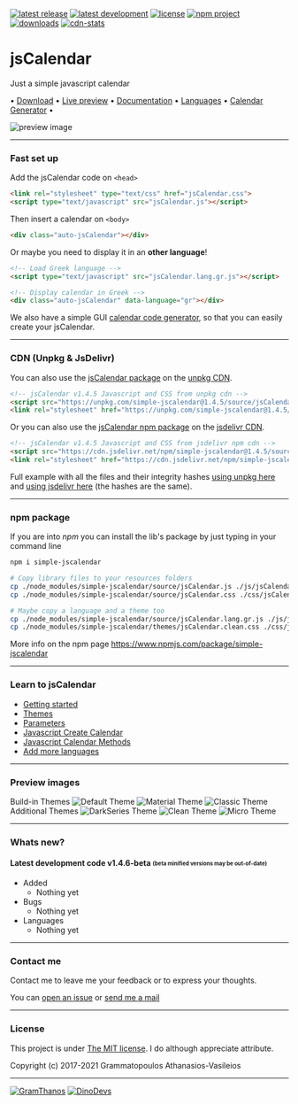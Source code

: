 [![latest release](https://img.shields.io/badge/latest%20release-v1.4.5-green.svg?style=flat-square)](https://github.com/GramThanos/jsCalendar/releases/latest)
[![latest development](https://img.shields.io/badge/latest%20development-v1.4.5--beta-yellow.svg?style=flat-square)](https://github.com/GramThanos/jsCalendar#whats-new)
[![license](https://img.shields.io/github/license/GramThanos/jsCalendar.svg?style=flat-square)](https://github.com/GramThanos/jsCalendar/blob/master/LICENSE)
[![npm project](https://img.shields.io/badge/npm%20package-simple--jscalendar-red.svg?style=flat-square)](https://www.npmjs.com/package/simple-jscalendar)
[![downloads](https://img.shields.io/github/downloads/gramthanos/jsCalendar/total.svg?style=flat-square)](https://github.com/GramThanos/jsCalendar/releases)
[![cdn-stats](https://data.jsdelivr.com/v1/package/npm/simple-jscalendar/badge?style=flat-square)](https://www.jsdelivr.com/package/npm/simple-jscalendar)

# jsCalendar
Just a simple javascript calendar

 • [Download](https://github.com/GramThanos/jsCalendar/releases/latest) • [Live preview](https://gramthanos.github.io/jsCalendar/) • [Documentation](https://gramthanos.github.io/jsCalendar/docs.html) • [Languages](https://gramthanos.github.io/jsCalendar/docs.html#parameter-language) • [Calendar Generator](https://gramthanos.github.io/jsCalendar/generator.html) • 

![preview image](https://raw.githubusercontent.com/GramThanos/jsCalendar/master/preview/preview_default.png)


___


### Fast set up

Add the jsCalendar code on `<head>`

```html
<link rel="stylesheet" type="text/css" href="jsCalendar.css">
<script type="text/javascript" src="jsCalendar.js"></script>
```

Then insert a calendar on `<body>`

```html
<div class="auto-jsCalendar"></div>
```

Or maybe you need to display it in an **other language**!

```html
<!-- Load Greek language -->
<script type="text/javascript" src="jsCalendar.lang.gr.js"></script>

<!-- Display calendar in Greek -->
<div class="auto-jsCalendar" data-language="gr"></div>
```

We also have a simple GUI [calendar code generator](https://gramthanos.github.io/jsCalendar/generator.html), so that you can easily create your jsCalendar.


___

### CDN (Unpkg & JsDelivr)

You can also use the [jsCalendar package](https://unpkg.com/simple-jscalendar/) on the [unpkg CDN](https://unpkg.com).

```html
<!-- jsCalendar v1.4.5 Javascript and CSS from unpkg cdn -->
<script src="https://unpkg.com/simple-jscalendar@1.4.5/source/jsCalendar.min.js" integrity="sha384-F3Wc9EgweCL3C58eDn9902kdEH6bTDL9iW2JgwQxJYUIeudwhm4Wu9JhTkKJUtIJ" crossorigin="anonymous"></script>
<link rel="stylesheet" href="https://unpkg.com/simple-jscalendar@1.4.5/source/jsCalendar.min.css" integrity="sha384-CTBW6RKuDwU/TWFl2qLavDqLuZtBzcGxBXY8WvQ0lShXglO/DsUvGkXza+6QTxs0" crossorigin="anonymous">
```

Or you can also use the [jsCalendar npm package](https://www.jsdelivr.com/package/npm/simple-jscalendar) on the [jsdelivr CDN](https://www.jsdelivr.com).

```html
<!-- jsCalendar v1.4.5 Javascript and CSS from jsdelivr npm cdn -->
<script src="https://cdn.jsdelivr.net/npm/simple-jscalendar@1.4.5/source/jsCalendar.min.js" integrity="sha384-F3Wc9EgweCL3C58eDn9902kdEH6bTDL9iW2JgwQxJYUIeudwhm4Wu9JhTkKJUtIJ" crossorigin="anonymous"></script>
<link rel="stylesheet" href="https://cdn.jsdelivr.net/npm/simple-jscalendar@1.4.5/source/jsCalendar.min.css" integrity="sha384-CTBW6RKuDwU/TWFl2qLavDqLuZtBzcGxBXY8WvQ0lShXglO/DsUvGkXza+6QTxs0" crossorigin="anonymous">
```

Full example with all the files and their integrity hashes [using unpkg here](https://github.com/GramThanos/jsCalendar/blob/master/demos/cdn-unpkg%20full%20demo.html) and [using jsdelivr here](https://github.com/GramThanos/jsCalendar/blob/master/demos/cdn-jsdelivr%20full%20demo.html) (the hashes are the same).

___

### npm package

If you are into *npm* you can install the lib's package by just typing in your command line

```bash
npm i simple-jscalendar

# Copy library files to your resources folders
cp ./node_modules/simple-jscalendar/source/jsCalendar.js ./js/jsCalendar.js
cp ./node_modules/simple-jscalendar/source/jsCalendar.css ./css/jsCalendar.css

# Maybe copy a language and a theme too
cp ./node_modules/simple-jscalendar/source/jsCalendar.lang.gr.js ./js/jsCalendar.lang.gr.js
cp ./node_modules/simple-jscalendar/themes/jsCalendar.clean.css ./css/jsCalendar.clean.css
```

More info on the npm page
https://www.npmjs.com/package/simple-jscalendar

___


### Learn to jsCalendar
- [Getting started](https://gramthanos.github.io/jsCalendar/docs.html#getting-started)
- [Themes](https://gramthanos.github.io/jsCalendar/docs.html#calendar-themes)
- [Parameters](https://gramthanos.github.io/jsCalendar/docs.html#calendar-themes)
- [Javascript Create Calendar](https://gramthanos.github.io/jsCalendar/docs.html#javascript-api-create)
- [Javascript Calendar Methods](https://gramthanos.github.io/jsCalendar/docs.html#javascript-api-create)
- [Add more languages](https://gramthanos.github.io/jsCalendar/docs.html#more-languages)

___


### Preview images
Build-in Themes
![Default Theme](https://raw.githubusercontent.com/GramThanos/jsCalendar/master/preview/preview_theme_default.png)
![Material Theme](https://raw.githubusercontent.com/GramThanos/jsCalendar/master/preview/preview_theme_material.png)
![Classic Theme](https://raw.githubusercontent.com/GramThanos/jsCalendar/master/preview/preview_theme_classic.png)
Additional Themes
![DarkSeries Theme](https://raw.githubusercontent.com/GramThanos/jsCalendar/master/preview/preview_theme_darkseries.png)
![Clean Theme](https://raw.githubusercontent.com/GramThanos/jsCalendar/master/preview/preview_theme_clean.png)
![Micro Theme](https://raw.githubusercontent.com/GramThanos/jsCalendar/master/preview/preview_theme_micro.png)


___


### Whats new?

#### Latest development code v1.4.6-beta <sub><sup>(beta minified versions may be out-of-date)</sub></sup>
 - Added
    - Nothing yet
 - Bugs
    - Nothing yet
 - Languages
    - Nothing yet
___


### Contact me

Contact me to leave me your feedback or to express your thoughts.

You can [open an issue](https://github.com/GramThanos/jsCalendar/issues) or [send me a mail](mailto:gramthanos@gmail.com)


___


### License

This project is under [The MIT license](https://opensource.org/licenses/MIT).
I do although appreciate attribute.

Copyright (c) 2017-2021 Grammatopoulos Athanasios-Vasileios

___

[![GramThanos](https://avatars2.githubusercontent.com/u/14858959?s=42&v=4)](https://github.com/GramThanos)
[![DinoDevs](https://avatars1.githubusercontent.com/u/17518066?s=42&v=4)](https://github.com/DinoDevs)
